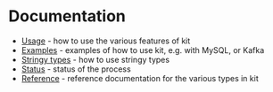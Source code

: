 # Documentation

- [Usage](USAGE.md) - how to use the various features of kit
- [Examples](examples) - examples of how to use kit, e.g. with MySQL, or Kafka
- [Stringy types](STRINGY_TYPES.md) - how to use stringy types
- [Status](STATUS.md) - status of the process
- [Reference](reference) - reference documentation for the various types in kit

